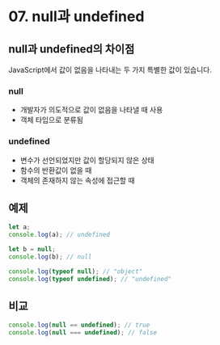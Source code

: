 # 07. null과 undefined

## null과 undefined의 차이점

JavaScript에서 값이 없음을 나타내는 두 가지 특별한 값이 있습니다.

### null
- 개발자가 의도적으로 값이 없음을 나타낼 때 사용
- 객체 타입으로 분류됨

### undefined
- 변수가 선언되었지만 값이 할당되지 않은 상태
- 함수의 반환값이 없을 때
- 객체의 존재하지 않는 속성에 접근할 때

## 예제

```javascript
let a;
console.log(a); // undefined

let b = null;
console.log(b); // null

console.log(typeof null); // "object"
console.log(typeof undefined); // "undefined"
```

## 비교

```javascript
console.log(null == undefined); // true
console.log(null === undefined); // false
``` 